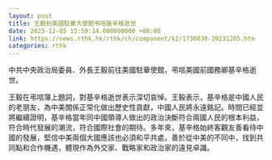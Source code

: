 ```yaml
---
layout: post
title: 王毅到美國駐華大使館弔唁基辛格逝世
date: 2023-12-05 15:59:14.000000000 +08:00
link: https://news.rthk.hk/rthk/ch/component/k2/1730830-20231205.htm
categories: rthk
---
```


中共中央政治局委員、外長王毅前往美國駐華使館，弔唁美國前國務卿基辛格逝世。

王毅在弔唁簿上題詞，對基辛格逝世表示深切哀悼。王毅表示，基辛格是中國人民的老朋友，為中美關係正常化做出歷史性貢獻，中國人民將永遠銘記。時間已經並將繼續證明，基辛格當年同中國領導人做出的政治決斷符合兩國人民的根本利益，符合時代發展的潮流，符合國際社會的期待。多年來，基辛格始終客觀友善看待中國的發展，堅信中美兩個大國應該也必須和平共處，善於從中美的不同中，找到共同點和合作機遇，體現作為外交家、戰略家和政治家的遠見卓識。
